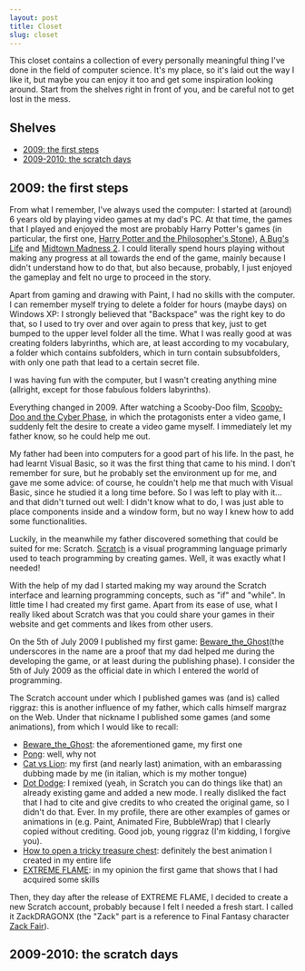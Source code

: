 ```yaml
---
layout: post
title: Closet
slug: closet
---
```


This closet contains a collection of every personally meaningful thing I've done in the field of computer science. It's my place, so it's laid out the way I like it, but maybe you can enjoy it too and get some inspiration looking around. Start from the shelves right in front of you, and be careful not to get lost in the mess.

## Shelves <!-- omit in toc -->
- [2009: the first steps](#2009-the-first-steps)
- [2009-2010: the scratch days](#2009-2010-the-scratch-days)

## 2009: the first steps

From what I remember, I've always used the computer: I started at (around) 6 years old by playing video games at my dad's PC. At that time, the games that I played and enjoyed the most are probably Harry Potter's games (in particular, the first one, [Harry Potter and the Philosopher's Stone](https://www.youtube.com/watch?v=mZW1azS3o4o)), [A Bug's Life](https://www.youtube.com/watch?v=nj6i2SsDWUA) and [Midtown Madness 2](https://www.youtube.com/watch?v=U7fdfn2JEXo). I could literally spend hours playing without making any progress at all towards the end of the game, mainly because I didn't understand how to do that, but also because, probably, I just enjoyed the gameplay and felt no urge to proceed in the story.

Apart from gaming and drawing with Paint, I had no skills with the computer. I can remember myself trying to delete a folder for hours (maybe days) on Windows XP: I strongly believed that "Backspace" was the right key to do that, so I used to try over and over again to press that key, just to get bumped to the upper level folder all the time. What I was really good at was creating folders labyrinths, which are, at least according to my vocabulary, a folder which contains subfolders, which in turn contain subsubfolders, with only one path that lead to a certain secret file.

I was having fun with the computer, but I wasn't creating anything mine (allright, except for those fabulous folders labyrinths).

Everything changed in 2009. After watching a Scooby-Doo film, [Scooby-Doo and the Cyber Phase](https://en.wikipedia.org/wiki/Scooby-Doo_and_the_Cyber_Chase), in which the protagonists enter a video game, I suddenly felt the desire to create a video game myself. I immediately let my father know, so he could help me out.

My father had been into computers for a good part of his life. In the past, he had learnt Visual Basic, so it was the first thing that came to his mind. I don't remember for sure, but he probably set the environment up for me, and gave me some advice: of course, he couldn't help me that much with Visual Basic, since he studied it a long time before. So I was left to play with it... and that didn't turned out well: I didn't know what to do, I was just able to place components inside and a window form, but no way I knew how to add some functionalities.

Luckily, in the meanwhile my father discovered something that could be suited for me: Scratch. [Scratch](https://en.wikipedia.org/wiki/Scratch_(programming_language)) is a visual programming language primarly used to teach programming by creating games. Well, it was exactly what I needed!

With the help of my dad I started making my way around the Scratch interface and learning programming concepts, such as "if" and "while". In little time I had created my first game. Apart from its ease of use, what I really liked about Scratch was that you could share your games in their website and get comments and likes from other users.

On the 5th of July 2009 I published my first game: [Beware_the_Ghost](https://scratch.mit.edu/projects/594764/)(the underscores in the name are a proof that my dad helped me during the developing the game, or at least during the publishing phase). I consider the 5th of July 2009 as the official date in which I entered the world of programming.

The Scratch account under which I published games was (and is) called riggraz: this is another influence of my father, which calls himself margraz on the Web. Under that nickname I published some games (and some animations), from which I would like to recall:

- [Beware_the_Ghost](https://scratch.mit.edu/projects/594764/): the aforementioned game, my first one
- [Pong](https://scratch.mit.edu/projects/600211/): well, why not
- [Cat vs Lion](https://scratch.mit.edu/projects/725032/): my first (and nearly last) animation, with an embarassing dubbing made by me (in italian, which is my mother tongue)
- [Dot Dodge](https://scratch.mit.edu/projects/745572/): I remixed (yeah, in Scratch you can do things like that) an already existing game and added a new mode. I really disliked the fact that I had to cite and give credits to who created the original game, so I didn't do that. Ever. In my profile, there are other examples of games or animations in (e.g. Paint, Animated Fire, BubbleWrap) that I clearly copied without crediting. Good job, young riggraz (I'm kidding, I forgive you).
- [How to open a tricky treasure chest](https://scratch.mit.edu/projects/764580/): definitely the best animation I created in my entire life
- [EXTREME FLAME](https://scratch.mit.edu/projects/812618/): in my opinion the first game that shows that I had acquired some skills

Then, they day after the release of EXTREME FLAME, I decided to create a new Scratch account, probably because I felt I needed a fresh start. I called it ZackDRAGONX (the "Zack" part is a reference to Final Fantasy character [Zack Fair](https://en.wikipedia.org/wiki/Zack_Fair)).

## 2009-2010: the scratch days